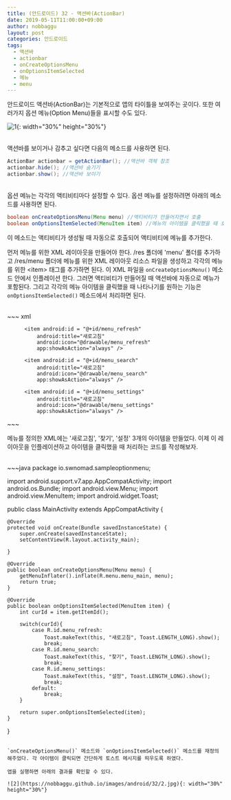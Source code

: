 ```yaml
---
title: (안드로이드) 32 - 액션바(ActionBar)
date: 2019-05-11T11:00:00+09:00
author: nobbaggu
layout: post
categories: 안드로이드
tags:
  - 액션바
  - actionbar
  - onCreateOptionsMenu
  - onOptionsItemSelected
  - 메뉴
  - menu
---
```


안드로이드 액션바(ActionBar)는 기본적으로 앱의 타이틀을 보여주는 곳이다. 또한 여러가지 옵션 메뉴(Option Menu)들을 표시할 수도 있다.

![1](https://nobbaggu.github.io/images/android/32/1.png){: width="30%" height="30%"}

<br>
액션바를 보이거나 감추고 싶다면 다음의 메소드를 사용하면 된다.

~~~java
ActionBar actionbar = getActionBar(); //액션바 객체 참조
actionbar.hide(); //액션바 숨기기
actionbar.show(); //액션바 보이기
~~~

<br>
옵션 메뉴는 각각의 액티비티마다 설정할 수 있다. 옵션 메뉴를 설정하려면 아래의 메소드를 사용하면 된다.

~~~ java
boolean onCreateOptionsMenu(Menu menu) //액티비티가 만들어지면서 호출
boolean onOptionsItemSelected(MenuItem item) //메뉴의 아이템을 클릭했을 때 호출
~~~

이 메소드는 액티비티가 생성될 때 자동으로 호출되어 액티비티에 메뉴를 추가한다.

먼저 메뉴를 위한 XML 레이아웃을 만들어야 한다. /res 폴더에 'menu' 폴더를 추가하고 /res/menu 폴더에 메뉴를 위한 XML 레이아웃 리소스 파일을 생성하고 각각의 메뉴를 위한 \<item\> 태그를 추가하면 된다. 이 XML 파일을 `onCreateOptionsMenu()` 메소드 안에서 인플레이션 한다. 그러면 액티비티가 만들어질 때 액션바에 자동으로 메뉴가 포함된다. 그리고 각각의 메뉴 아이템을 클릭했을 때 나타나기를 원하는 기능은 `onOptionsItemSelected()` 메소드에서 처리하면 된다.

<br>
~~~ xml
<?xml version="1.0" encoding="utf-8"?>
<menu xmlns:android="http://schemas.android.com/apk/res/android"
    xmlns:app="http://schemas.android.com/apk/res-auto">

    <item android:id = "@+id/menu_refresh"
        android:title="새로고침"
        android:icon="@drawable/menu_refresh"
        app:showAsAction="always" />

    <item android:id = "@+id/menu_search"
        android:title="새로고침"
        android:icon="@drawable/menu_search"
        app:showAsAction="always" />

    <item android:id = "@+id/menu_settings"
        android:title="새로고침"
        android:icon="@drawable/menu_settings"
        app:showAsAction="always" />

</menu>
~~~

메뉴를 정의한 XML에는 '새로고침', '찾기', '설정' 3개의 아이템을 만들었다. 이제 이 레이아웃을 인플레이션하고 아이템을 클릭했을 때 처리하는 코드를 작성해보자.

<br>
~~~java
package io.swnomad.sampleoptionmenu;

import android.support.v7.app.AppCompatActivity;
import android.os.Bundle;
import android.view.Menu;
import android.view.MenuItem;
import android.widget.Toast;

public class MainActivity extends AppCompatActivity {

    @Override
    protected void onCreate(Bundle savedInstanceState) {
        super.onCreate(savedInstanceState);
        setContentView(R.layout.activity_main);

    }

    @Override
    public boolean onCreateOptionsMenu(Menu menu) {
        getMenuInflater().inflate(R.menu.menu_main, menu);
        return true;
    }

    @Override
    public boolean onOptionsItemSelected(MenuItem item) {
        int curId = item.getItemId();

        switch(curId){
            case R.id.menu_refresh:
                Toast.makeText(this, "새로고침", Toast.LENGTH_LONG).show();
                break;
            case R.id.menu_search:
                Toast.makeText(this, "찾기", Toast.LENGTH_LONG).show();
                break;
            case R.id.menu_settings:
                Toast.makeText(this, "설정", Toast.LENGTH_LONG).show();
                break;
            default:
                break;
        }

        return super.onOptionsItemSelected(item);
    }
}
~~~

`onCreateOptionsMenu()` 메소드와 `onOptionsItemSelected()` 메소드를 재정의 해주었다. 각 아이템이 클릭되면 간단하게 토스트 메시지를 띄우도록 하였다.

앱을 실행하면 아래의 결과를 확인할 수 있다.

![2](https://nobbaggu.github.io/images/android/32/2.jpg){: width="30%" height="30%"}